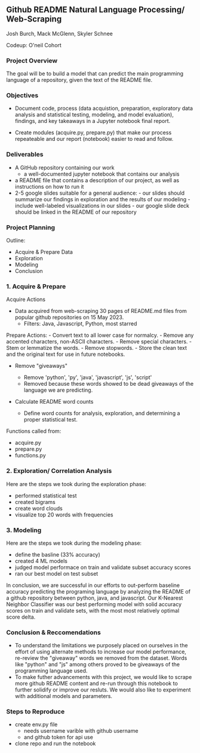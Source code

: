 ## Github README Natural Language Processing/ Web-Scraping 

Josh Burch, Mack McGlenn, Skyler Schnee

Codeup: O'neil Cohort

### Project Overview

The goal will be to build a model that can predict the main programming language of a repository, given the text of the README file.

### Objectives

- Document code, process (data acquistion, preparation, exploratory data analysis and statistical testing, modeling, and model evaluation), findings, and key takeaways in a Jupyter notebook final report.

- Create modules (acquire.py, prepare.py) that make our process repeateable and our report (notebook) easier to read and follow.

### Deliverables

- A GitHub repository containing our work
  - a well-documented jupyter notebook that contains our analysis
- a README file that contains a description of our project, as well as instructions on how to run it
- 2-5 google slides suitable for a general audience:
        - our slides should summarize our findings in exploration and the results of our modeling
        - include well-labeled visualizations in our slides
        - our google slide deck should be linked in the README of our repository

### Project Planning
Outline:

- Acquire & Prepare Data
- Exploration
- Modeling
- Conclusion

### 1. Acquire & Prepare
Acquire Actions

- Data acquired from web-scraping 30 pages of README.md files from popular github repositories on 15 May 2023.
    - Filters: Java, Javascript, Python, most starred

Prepare Actions:
    - Convert text to all lower case for normalcy.
    - Remove any accented characters, non-ASCII characters.
    - Remove special characters.
    - Stem or lemmatize the words.
    - Remove stopwords.
    - Store the clean text and the original text for use in future notebooks.    
   
  - Remove "giveaways"
      - Remove 'python', 'py', 'java', 'javascript', 'js', 'script'
      - Removed because these words showed to be dead giveaways of the language we are predicting.

   - Calculate README word counts
      - Define word counts for analysis, exploration, and determining a proper statistical test.  
   
Functions called from:
   - acquire.py
   - prepare.py
   - functions.py
    
### 2. Exploration/ Correlation Analysis

Here are the steps we took during the exploration phase:
  - performed statistical test
  - created bigrams
  - create word clouds
  - visualize top 20 words with frequencies


### 3. Modeling

Here are the steps we took during the modeling phase:
  - define the basline (33% accuracy)
  - created 4 ML models
  - judged model performace on train and validate subset accuracy scores
  - ran our best model on test subset

In conclusion, we are successful in our efforts to out-perform baseline accuracy predicting the programing language by analyzing the README of a github repository between python, java, and javascript. Our K-Nearest Neighbor Classifier was our best performing model with solid accuracy scores on train and validate sets, with the most most relatively optimal score delta.


### Conclusion & Reccomendations
- To understand the limitations we purposely placed on ourselves in the effort of using alternate methods to increase our model performance, re-review the "giveaway" words we removed from the dataset. Words like "python" and "js" among others proved to be giveaways of the programming language used.
- To make futher advancements with this project, we would like to scrape more github README content and re-run through this notebook to further solidify or improve our resluts. We would also like to experiment with additional models and parameters.

### Steps to Reproduce
- create env.py file 
  - needs username varible with github username 
  - and github token for api use
- clone repo and run the notebook
